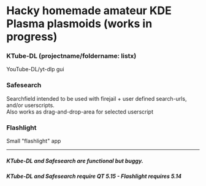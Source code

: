 # Hacky homemade amateur KDE Plasma plasmoids (works in progress)

### KTube-DL (projectname/foldername: listx)
YouTube-DL/yt-dlp gui

### Safesearch
Searchfield intended to be used with firejail + user defined search-urls, and/or userscripts.
</br>Also works as drag-and-drop-area for selected userscript

### Flashlight
Small "flashlight" app

--------------------------------------------------------------------------------------------------

##### KTube-DL and Safesearch are functional but buggy.
##### KTube-DL and Safesearch require QT 5.15 - Flashlight requires 5.14

